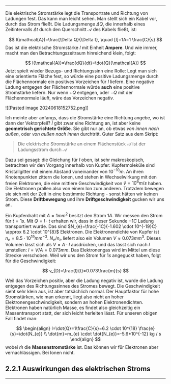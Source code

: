 ***

Die elektrische Stromstärke legt die Transportrate und Richtung von Ladungen fest. Das kann man leicht sehen. Man stellt sich ein Kabel vor, durch das Strom fließt. Die Ladungsmenge $\Delta Q$, die innerhalb eines Zeitintervalls $\Delta t$ durch den Querschnitt $\mathcal{A}$ des Kabels fließt, ist:

$$
I(\mathcal{A})=\frac{\Delta Q}{\Delta t}, \quad [I]=1A=1 \frac{C}{s}
$$
Das ist die elektrische Stromstärke $I$ mit Einheit **Ampere**. Und wie immer, macht man den Betrachtungszeitraum hinreichend klein, folgt:

$$
I(\mathcal{A})=\frac{dQ}{dt}=\dot{Q}(\mathcal{A})
$$
Jetzt spielt wieder Bezugs- und Richtungssinn eine Rolle: Legt man sich eine orientierte Fläche fest, so würde eine positive Ladungsmenge durch die Flächennormale ein positives Vorzeichen für $I$ liefern. Eine negative Ladung entgegen der Flächennormale würde **auch** eine positive Stromstärke liefern. Nur wenn $+Q$ entgegen, oder $-Q$ mit der Flächennormale läuft, wäre das Vorzeichen negativ.

![[Pasted image 20240618152752.png]]

Ich meinte aber anfangs, dass die Stromstärke eine Richtung angebe, wo ist dann der Vektorpfeil? $I$ gibt zwar eine Richtung an, ist aber keine **geometrisch gerichtete Größe**. Sie gibt nur an, ob etwas *von innen nach außen*, oder *von außen nach innen* durchtritt.
Guter Satz aus dem Skript:

>Die elektrische Stromstärke an einem Flächenstück $\mathcal{A}$ ist der Ladungsstrom durch $\mathcal{A}$

Dazu sei gesagt: die Gleichung für $I$ oben, ist sehr makroskopisch, betrachten wir den Vorgang innerhalb von Kupfer:
Kupfermoleküle sind Kristallgitter mit einem Abstand voneinander von $10^{-10}m$. An ihren Knotenpunkten zittern die Ionen, und stehen in Wechselwirkung mit den freien Elektronen, die eine mittlere Geschwindigkeit von $\bar{v}=10^6m/s$ haben. Die Elektronen prallen also von einem Ion zum anderen. Trotzdem bewegen sie sich mit der Zeit in eine bestimmte Richtung - sonst hätten wir keinen Strom. Diese **Driftbewegung** und ihre **Driftgeschwindigkeit** gucken wir uns an.

Ein Kupferdraht mit $A=1mm^2$ besitzt den Strom $1A$. Wir messen den Strom für $t=1s$. Mit $Q=I\cdot t$ erhalten wir, dass in dieser Sekunde $-1C$ Ladung transportiert wurde. Das sind $N_{e}=\frac{-1C}{-1.602 \cdot 10^{-19}C} \approx 6.2 \cdot 10^{8}$ Elektronen. Die Elektronendichte von Kupfer ist $n_{e}=8.5 \cdot 10^{19} mm^{-3}$. $N_{e} / n_{e}$ liefert also ein Volumen $V\approx 0.073mm^3$. Dieses Volumen lässt sich als $V=A\cdot l$ ausdrücken, und das lässt sich nach $l$ umstellen: $l=V / A=0.073mm$. Das Elektronengas wird im Mittel um diese Strecke verschoben. Weil wir uns den Strom für $1s$ angeguckt haben, folgt für die Geschwindigkeit:

 $$
v_{D}=\frac{l}{t}=0.073\frac{m}{s}
$$

Weil das Vorzeichen positiv, aber die Ladung negativ ist, wurde die Ladung entgegen des Richtungssinnes des Stromes bewegt.
Die Geschwindigkeit sieht sehr klein aus, ist aber tatsächlich normal. Der Hauptfaktor für hohe Stromstärken, wie man erkennt, liegt also nicht an hoher Elektronengeschwindigkeit, sondern an hohen Elektronendichten.
Elektronen haben natürlich Masse, es findet also gleichzeitig ein Massentransport statt, der sich leicht herleiten lässt. Für unseren obigen Fall findet man: 

$$
\begin{align}
I=\dot{Q}=1\frac{C}{s}=6.2 \cdot 10^{18} \frac{e}{s}=\dot{N_{e}} \\
\dot{m}=m_{e} \cdot \dot{N_{e}}=-5.6*10^{-12} kg / s
\end{align}
$$
wobei $\dot{m}$ die **Massenstromstärke** ist. Das können wir für Elektronen aber vernachlässigen. Bei Ionen nicht.

## 2.2.1 Auswirkungen des elektrischen Stroms
***
